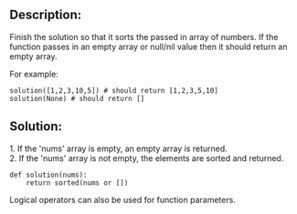 ## Description:

Finish the solution so that it sorts the passed in array of numbers. If the function passes in an empty array or null/nil value then it should return an empty array.

For example:

```
solution([1,2,3,10,5]) # should return [1,2,3,5,10]
solution(None) # should return []
```

## Solution:

1\. If the 'nums' array is empty, an empty array is returned.  
2. If the 'nums' array is not empty, the elements are sorted and returned.

```
def solution(nums):
    return sorted(nums or [])
```

Logical operators can also be used for function parameters.